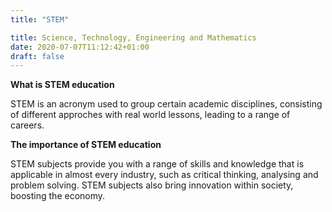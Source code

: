 ```yaml
---
title: "STEM"

title: Science, Technology, Engineering and Mathematics
date: 2020-07-07T11:12:42+01:00
draft: false
---
```

**What is STEM education**

STEM is an acronym used to group certain academic disciplines, consisting of different approches with real world lessons, leading to a range of careers.


**The importance of STEM education**

STEM subjects provide you with a range of skills and knowledge that is applicable in almost every industry, such as critical thinking, analysing and problem solving. STEM subjects also bring innovation within society, boosting the economy.